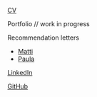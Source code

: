 <a href="/CV%202019%20Ciprian%20Florea.pdf" target="_blank">CV</a>


Portfolio // work in progress


Recommendation letters
<ul>
  <li><a href="/Matti.pdf" target="_blank">Matti</a></li>
  <li><a href="/Paula.pdf" target="_blank">Paula</a></li>
</ul>


<a href="https://www.linkedin.com/in/cflorea-r/" target="_blank">LinkedIn</a>


<a href="https://github.com/cflorea-r" target="_blank">GitHub</a>

